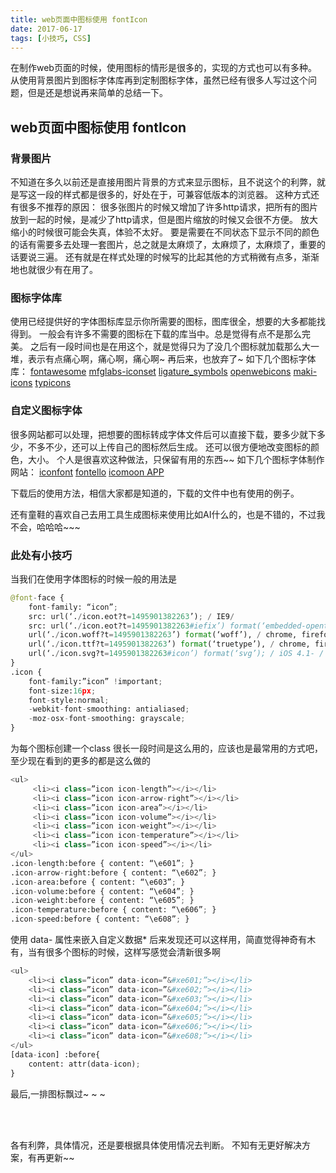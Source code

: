 ```yaml
---
title: web页面中图标使用 fontIcon
date: 2017-06-17
tags: [小技巧, CSS]
---
```


在制作web页面的时候，使用图标的情形是很多的，实现的方式也可以有多种。
从使用背景图片到图标字体库再到定制图标字体，虽然已经有很多人写过这个问题，但是还是想说再来简单的总结一下。
<!--more-->

## web页面中图标使用 fontIcon

### 背景图片

不知道在多久以前还是直接用图片背景的方式来显示图标，且不说这个的利弊，就是写这一段的样式都是很多的，好处在于，可兼容低版本的浏览器。
这种方式还有很多不推荐的原因：
很多张图片的时候又增加了许多http请求，把所有的图片放到一起的时候，是减少了http请求，但是图片缩放的时候又会很不方便。
放大缩小的时候很可能会失真，体验不太好。
要是需要在不同状态下显示不同的颜色的话有需要多去处理一套图片，总之就是太麻烦了，太麻烦了，太麻烦了，重要的话要说三遍。
还有就是在样式处理的时候写的比起其他的方式稍微有点多，渐渐地也就很少有在用了。

### 图标字体库

使用已经提供好的字体图标库显示你所需要的图标，图库很全，想要的大多都能找得到。
一般会有许多不需要的图标在下载的库当中。总是觉得有点不是那么完美。
之后有一段时间也是在用这个，就是觉得只为了没几个图标就加载那么大一堆，表示有点痛心啊，痛心啊，痛心啊~
再后来，也放弃了~
如下几个图标字体库：
[fontawesome](http://fontawesome.io/)
[mfglabs-iconset](http://mfglabs.github.io/mfglabs-iconset/)
[ligature_symbols](http://kudakurage.com/ligature_symbols/)
[openwebicons](http://pfefferle.github.io/openwebicons/)
[maki-icons](https://www.mapbox.com/maki-icons/)
[typicons](http://typicons.com/)

### 自定义图标字体

很多网站都可以处理，把想要的图标转成字体文件后可以直接下载，要多少就下多少，不多不少，还可以上传自己的图标然后生成。
还可以很方便地改变图标的颜色，大小。
个人是很喜欢这种做法，只保留有用的东西~~
如下几个图标字体制作网站：
[iconfont](http://www.iconfont.cn/)
[fontello](http://fontello.com/)
[icomoon APP](https://icomoon.io/app/)

下载后的使用方法，相信大家都是知道的，下载的文件中也有使用的例子。

还有童鞋的喜欢自己去用工具生成图标来使用比如AI什么的，也是不错的，不过我不会，哈哈哈~~~

### 此处有小技巧

当我们在使用字体图标的时候一般的用法是
```python
@font-face {
	font-family: “icon”;
	src: url(‘./icon.eot?t=1495901382263’); / IE9/
	src: url(‘./icon.eot?t=1495901382263#iefix’) format(‘embedded-opentype’), / IE6-IE8 /
	url(‘./icon.woff?t=1495901382263’) format(‘woff’), / chrome, firefox /
	url(‘./icon.ttf?t=1495901382263’) format(‘truetype’), / chrome, firefox, opera, Safari, Android, iOS 4.2+/
	url(‘./icon.svg?t=1495901382263#icon’) format(‘svg’); / iOS 4.1- /
}
.icon {
	font-family:”icon” !important;
	font-size:16px;
	font-style:normal;
	-webkit-font-smoothing: antialiased;
	-moz-osx-font-smoothing: grayscale;
}
```
为每个图标创建一个class
很长一段时间是这么用的，应该也是最常用的方式吧，至少现在看到的更多的都是这么做的
```python
<ul>
	 <li><i class=”icon icon-length”></i></li>
	 <li><i class=”icon icon-arrow-right”></i></li>
	 <li><i class=”icon icon-area”></i></li>
	 <li><i class=”icon icon-volume”></i></li>
	 <li><i class=”icon icon-weight”></i></li>
	 <li><i class=”icon icon-temperature”></i></li>
	 <li><i class=”icon icon-speed”></i></li>
</ul>
.icon-length:before { content: “\e601”; }
.icon-arrow-right:before { content: “\e602”; }
.icon-area:before { content: “\e603”; }
.icon-volume:before { content: “\e604”; }
.icon-weight:before { content: “\e605”; }
.icon-temperature:before { content: “\e606”; }
.icon-speed:before { content: “\e608”; }
```
使用 data- 属性来嵌入自定义数据*
后来发现还可以这样用，简直觉得神奇有木有，当有很多个图标的时候，这样写感觉会清新很多啊
```python
<ul>
	<li><i class=”icon” data-icon=”&#xe601;”></i></li>
	<li><i class=”icon” data-icon=”&#xe602;”></i></li>
	<li><i class=”icon” data-icon=”&#xe603;”></i></li>
	<li><i class=”icon” data-icon=”&#xe604;”></i></li>
	<li><i class=”icon” data-icon=”&#xe605;”></i></li>
	<li><i class=”icon” data-icon=”&#xe606;”></i></li>
	<li><i class=”icon” data-icon=”&#xe608;”></i></li>
</ul>
[data-icon] :before{
 	content: attr(data-icon);
}
```
最后,一排图标飘过~ ~ ~

<style type="text/css">@font-face{font-family:"icon";src:url('../assets/fonts/mengmengda/icon.eot');src:url('../assets/fonts/mengmengda/icon.eot#iefix') format('embedded-opentype'),url('../assets/fonts/mengmengda/icon.woff') format('woff'),url('../assets/fonts/mengmengda/icon.ttf') format('truetype'),url('../assets/fonts/mengmengda/icon.svg#icon') format('svg');}.icon_lists li{font-family:"icon"!important;font-size:30px;font-style:normal;-webkit-font-smoothing:antialiased;-webkit-text-stroke-width:0.2px;-moz-osx-font-smoothing:grayscale;list-style:none !important; display: inline-block;}.icon_lists li:before{content:attr(data-icon);}</style>
<ul class="icon_lists"><li data-icon="&#xe6a4;"></li><li data-icon="&#xe6a5;"></li><li data-icon="&#xe6a6;"></li><li data-icon="&#xe6a7;"></li><li data-icon="&#xe6a8;"></li><li data-icon="&#xe6a9;"></li><li data-icon="&#xe6aa;"></li><li data-icon="&#xe6ab;"></li><li data-icon="&#xe6ac;"></li><li data-icon="&#xe6ad;"></li><li data-icon="&#xe6ae;"></li><li data-icon="&#xe6af;"></li><li data-icon="&#xe6b0;"></li><li data-icon="&#xe6b1;"></li><li data-icon="&#xe6b2;"></li><li data-icon="&#xe6b3;"></li><li data-icon="&#xe6b4;"></li><li data-icon="&#xe6b5;"></li><li data-icon="&#xe6b6;"></li><li data-icon="&#xe6b7;"></li></ul>

各有利弊，具体情况，还是要根据具体使用情况去判断。
不知有无更好解决方案，有再更新~~
